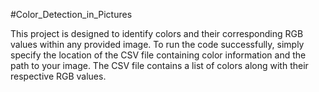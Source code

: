 #Color_Detection_in_Pictures

This project is designed to identify colors and their corresponding RGB values within any provided image. 
To run the code successfully, simply specify the location of the CSV file containing color information and the path to your image.
The CSV file contains a list of colors along with their respective RGB values.
